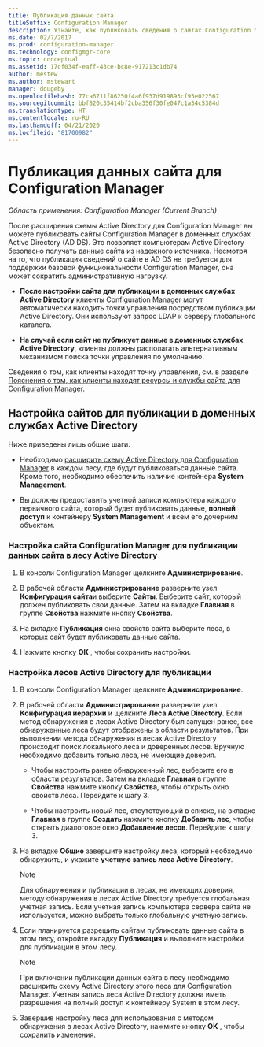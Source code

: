 ```yaml
---
title: Публикация данных сайта
titleSuffix: Configuration Manager
description: Узнайте, как публиковать сведения о сайтах Configuration Manager в доменных службах Active Directory.
ms.date: 02/7/2017
ms.prod: configuration-manager
ms.technology: configmgr-core
ms.topic: conceptual
ms.assetid: 17cf034f-eaff-43ce-bc8e-917213c1db74
author: mestew
ms.author: mstewart
manager: dougeby
ms.openlocfilehash: 77ca6711f86250f4a6f937d919893cf95e022567
ms.sourcegitcommit: bbf820c35414bf2cba356f30fe047c1a34c5384d
ms.translationtype: HT
ms.contentlocale: ru-RU
ms.lasthandoff: 04/21/2020
ms.locfileid: "81700982"
---
```

# <a name="publish-site-data-for-configuration-manager"></a>Публикация данных сайта для Configuration Manager

*Область применения: Configuration Manager (Current Branch)*

После расширения схемы Active Directory для Configuration Manager вы можете публиковать сайты Configuration Manager в доменных службах Active Directory (AD DS). Это позволяет компьютерам Active Directory безопасно получать данные сайта из надежного источника. Несмотря на то, что публикация сведений о сайте в AD DS не требуется для поддержки базовой функциональности Configuration Manager, она может сократить административную нагрузку.  

-   **После настройки сайта для публикации в доменных службах Active Directory** клиенты Configuration Manager могут автоматически находить точки управления посредством публикации Active Directory. Они используют запрос LDAP к серверу глобального каталога.  

-   **На случай если сайт не публикует данные в доменных службах Active Directory**, клиенты должны располагать альтернативным механизмом поиска точки управления по умолчанию.  

Сведения о том, как клиенты находят точку управления, см. в разделе [Пояснения о том, как клиенты находят ресурсы и службы сайта для Configuration Manager](../../../../core/plan-design/hierarchy/understand-how-clients-find-site-resources-and-services.md).  

## <a name="configure-sites-to-publish-to-ad-ds"></a>Настройка сайтов для публикации в доменных службах Active Directory  
 Ниже приведены лишь общие шаги.  

-   Необходимо [расширить схему Active Directory для Configuration Manager](../../../../core/plan-design/network/extend-the-active-directory-schema.md) в каждом лесу, где будут публиковаться данные сайта. Кроме того, необходимо обеспечить наличие контейнера **System Management**.  

-   Вы должны предоставить учетной записи компьютера каждого первичного сайта, который будет публиковать данные, **полный доступ** к контейнеру **System Management** и всем его дочерним объектам.  

### <a name="to-enable-a-configuration-manager-site-to-publish-site-information-to-active-directory-forest"></a>Настройка сайта Configuration Manager для публикации данных сайта в лесу Active Directory

1.  В консоли Configuration Manager щелкните **Администрирование**.  

2.  В рабочей области **Администрирование** разверните узел **Конфигурация сайта**и выберите **Сайты**. Выберите сайт, который должен публиковать свои данные. Затем на вкладке **Главная** в группе **Свойства** нажмите кнопку **Свойства**.  

3.  На вкладке **Публикация** окна свойств сайта выберите леса, в которых сайт будет публиковать данные сайта.  

4.  Нажмите кнопку **ОК** , чтобы сохранить настройки.  

### <a name="to-set-up-active-directory-forests-for-publishing"></a>Настройка лесов Active Directory для публикации  

1.  В консоли Configuration Manager щелкните **Администрирование**.  

2.  В рабочей области **Администрирование** разверните узел **Конфигурация иерархии** и щелкните **Леса Active Directory**. Если метод обнаружения в лесах Active Directory был запущен ранее, все обнаруженные леса будут отображены в области результатов. При выполнении метода обнаружения в лесах Active Directory происходит поиск локального леса и доверенных лесов. Вручную необходимо добавить только леса, не имеющие доверия.  

    -   Чтобы настроить ранее обнаруженный лес, выберите его в области результатов. Затем на вкладке **Главная** в группе **Свойства** нажмите кнопку **Свойства**, чтобы открыть окно свойств леса. Перейдите к шагу 3.  

    -   Чтобы настроить новый лес, отсутствующий в списке, на вкладке **Главная** в группе **Создать** нажмите кнопку **Добавить лес**, чтобы открыть диалоговое окно **Добавление лесов**. Перейдите к шагу 3.  

3.  На вкладке **Общие** завершите настройку леса, который необходимо обнаружить, и укажите **учетную запись леса Active Directory**.  

    > [!NOTE]  
    >  Для обнаружения и публикации в лесах, не имеющих доверия, методу обнаружения в лесах Active Directory требуется глобальная учетная запись. Если учетная запись компьютера сервера сайта не используется, можно выбрать только глобальную учетную запись.  

4.  Если планируется разрешить сайтам публиковать данные сайта в этом лесу, откройте вкладку **Публикация** и выполните настройки для публикации в этом лесу.  

    > [!NOTE]  
    >  При включении публикации данных сайта в лесу необходимо расширить схему Active Directory этого леса для Configuration Manager. Учетная запись леса Active Directory должна иметь разрешения на полный доступ к контейнеру System в этом лесу.  

5.  Завершив настройку леса для использования с методом обнаружения в лесах Active Directory, нажмите кнопку **OK** , чтобы сохранить изменения.  
